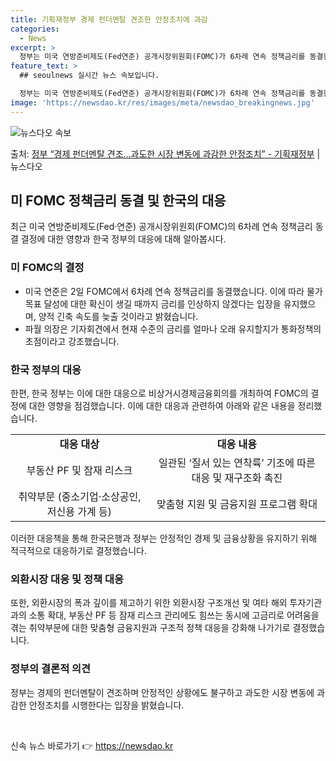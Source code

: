 ```yaml
---
title: 기획재정부 경제 펀더멘탈 견조한 안정조치에 과감
categories:
  - News
excerpt: >
  정부는 미국 연방준비제도(Fed연준) 공개시장위원회(FOMC)가 6차례 연속 정책금리를 동결한 것에 대해 금…
feature_text: >
  ## seoulnews 실시간 뉴스 속보입니다.

  정부는 미국 연방준비제도(Fed연준) 공개시장위원회(FOMC)가 6차례 연속 정책금리를 동결한 것에 대해 금…
image: 'https://newsdao.kr/res/images/meta/newsdao_breakingnews.jpg'
---
```


![뉴스다오 속보](https://newsdao.kr/res/images/meta/newsdao_breakingnews.jpg)

<p>출처: <a href="https://newsdao.kr/3720" rel="dofollow">정부 “경제 펀더멘탈 견조…과도한 시장 변동에 과감한 안정조치” - 기획재정부</a> | 뉴스다오</p>

<h2 data-ke-size="size26">미 FOMC 정책금리 동결 및 한국의 대응</h2>
<p data-ke-size="size16">최근 미국 연방준비제도(Fed·연준) 공개시장위원회(FOMC)의 6차례 연속 정책금리 동결 결정에 대한 영향과 한국 정부의 대응에 대해 알아봅시다.</p>

<h3>미 FOMC의 결정</h3>
<ul>
    <li>미국 연준은 2일 FOMC에서 6차례 연속 정책금리를 동결했습니다. 이에 따라 물가 목표 달성에 대한 확신이 생길 때까지 금리를 인상하지 않겠다는 입장을 유지했으며, 양적 긴축 속도를 늦출 것이라고 밝혔습니다.</li>
    <li>파월 의장은 기자회견에서 현재 수준의 금리를 얼마나 오래 유지할지가 통화정책의 초점이라고 강조했습니다.</li>
</ul>

<h3>한국 정부의 대응</h3>
<p data-ke-size="size16">한편, 한국 정부는 이에 대한 대응으로 비상거시경제금융회의를 개최하여 FOMC의 결정에 대한 영향을 점검했습니다. 이에 대한 대응과 관련하여 아래와 같은 내용을 정리했습니다.</p>
<table>
    <tr>
        <td style="text-align: center; height: 17px;"><b>대응 대상</b></td>
        <td style="text-align: center; height: 17px;"><b>대응 내용</b></td>
    </tr>
    <tr>
        <td style="text-align: center; height: 17px;">부동산 PF 및 잠재 리스크</td>
        <td style="text-align: center; height: 17px;">일관된 ‘질서 있는 연착륙’ 기조에 따른 대응 및 재구조화 촉진</td>
    </tr>
    <tr>
        <td style="text-align: center; height: 17px;">취약부문 (중소기업·소상공인, 저신용 가계 등)</td>
        <td style="text-align: center; height: 17px;">맞춤형 지원 및 금융지원 프로그램 확대</td>
    </tr>
</table>
<p data-ke-size="size16">이러한 대응책을 통해 한국은행과 정부는 안정적인 경제 및 금융상황을 유지하기 위해 적극적으로 대응하기로 결정했습니다.</p>

<h3>외환시장 대응 및 정책 대응</h3>
<p data-ke-size="size16">또한, 외환시장의 폭과 깊이를 제고하기 위한 외환시장 구조개선 및 여타 해외 투자기관과의 소통 확대, 부동산 PF 등 잠재 리스크 관리에도 힘쓰는 동시에 고금리로 어려움을 겪는 취약부문에 대한 맞춤형 금융지원과 구조적 정책 대응을 강화해 나가기로 결정했습니다.</p>

<h3>정부의 결론적 의견</h3>
<p data-ke-size="size16">정부는 경제의 펀더멘탈이 견조하며 안정적인 상황에도 불구하고 과도한 시장 변동에 과감한 안정조치를 시행한다는 입장을 밝혔습니다.</p>
<p data-ke-size="size16">&nbsp;</p> 

신속 뉴스 바로가기 👉 <a href="https://newsdao.kr" rel="dofollow">https://newsdao.kr</a>


